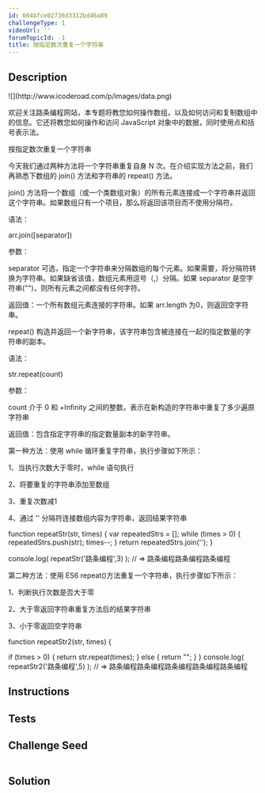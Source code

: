 ```yaml
---
id: 604bfce02736d3312bd46a89
challengeType: 1
videoUrl: ''
forumTopicId: -1
title: 按指定数次重复一个字符串
---
```


## Description
<section id='description'>
![](http://www.icoderoad.com/p/images/data.png)

欢迎关注路条编程网站，本专题将教您如何操作数组，以及如何访问和复制数组中的信息。它还将教您如何操作和访问 JavaScript 对象中的数据，同时使用点和括号表示法。

按指定数次重复一个字符串

今天我们通过两种方法将一个字符串重复自身 N 次。在介绍实现方法之前，我们再熟悉下数组的 join() 方法和字符串的 repeat() 方法。

join() 方法将一个数组（或一个类数组对象）的所有元素连接成一个字符串并返回这个字符串。如果数组只有一个项目，那么将返回该项目而不使用分隔符。

语法：

arr.join([separator])

参数：

separator 可选，指定一个字符串来分隔数组的每个元素。如果需要，将分隔符转换为字符串。如果缺省该值，数组元素用逗号（,）分隔。如果 separator 是空字符串("")，则所有元素之间都没有任何字符。

返回值：一个所有数组元素连接的字符串。如果 arr.length 为0，则返回空字符串。

repeat() 构造并返回一个新字符串，该字符串包含被连接在一起的指定数量的字符串的副本。

语法：

str.repeat(count)

参数：

count   介于 0 和 +Infinity 之间的整数。表示在新构造的字符串中重复了多少遍原字符串


返回值：包含指定字符串的指定数量副本的新字符串。


第一种方法：使用 while 循环重复字符串，执行步骤如下所示：

1、当执行次数大于零时，while 语句执行

2、将要重复的字符串添加至数组

3、重复次数减1

4、通过 '' 分隔符连接数组内容为字符串，返回结果字符串 

function repeatStr(str, times) {
  var repeatedStrs = [];
  while (times > 0) {
    repeatedStrs.push(str);
    times--;
  }
  return repeatedStrs.join('');
}

console.log( repeatStr('路条编程',3) );
// => 路条编程路条编程路条编程

第二种方法：使用 ES6 repeat()方法重复一个字符串，执行步骤如下所示：

1、判断执行次数是否大于零

2、大于零返回字符串重复方法后的结果字符串

3、小于零返回空字符串

function repeatStr2(str, times) {

  if (times > 0) {
    return str.repeat(times); 
  }
  else {
    return "";
  }
}
console.log( repeatStr2('路条编程',5) );
// => 路条编程路条编程路条编程路条编程路条编程


</section>

## Instructions
<section id='instructions'>

</section>

## Tests
<section id='tests'>

</section>

## Challenge Seed
<section id='challengeSeed'>

<div id='js-seed'>

```js

```

</div>



</section>

## Solution
<section id='solution'>


</section>
